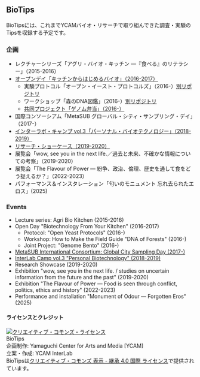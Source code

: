 ## BioTips
BioTipsには、これまでYCAMバイオ・リサーチで取り組んできた調査・実験のTipsを収録する予定です。

### 企画
- レクチャーシリーズ「アグリ・バイオ・キッチン ―『食べる』のリテラシー」（2015-2016）
- [オープンデイ「キッチンからはじめるバイオ」（2016-2017）](2016)
  - 実験プロトコル「オープン・イースト・プロトコルズ」（2016-）[別リポジトリ](https://github.com/YCAMInterlab/OpenYeastProtocols)
  - ワークショップ「森のDNA図鑑」（2016-）[別リポジトリ](https://github.com/YCAMInterlab/dna-of-forests)
  - [共同プロジェクト「ゲノム弁当」（2016-）](2016/genomebento.md)
- 国際コンソーシアム「MetaSUB グローバル・シティ・サンプリング・デイ」（2017-）
- [インターラボ・キャンプ vol.3「パーソナル・バイオテクノロジー」（2018-2019）](2018)
- [リサーチ・ショーケース（2019-2020）](2019)
- 展覧会「wow, see you in the next life.／過去と未来、不確かな情報についての考察」（2019-2020）
- 展覧会「The Flavour of Power ― 紛争、政治、倫理、歴史を通して食をどう捉えるか？」（2022-2023）
- パフォーマンス＆インスタレーション「匂いのモニュメント 忘れ去られたエロス」(2025)

### Events
- Lecture series: Agri Bio Kitchen (2015-2016)
- Open Day "Biotechnology From Your Kitchen" (2016-2017)
  - Protocol: "Open Yeast Protocols" (2016-)
  - Workshop: How to Make the Field Guide "DNA of Forests" (2016-)
  - Joint Project: "Genome Bento" (2016-)
- [MetaSUB International Consortium: Global City Sampling Day (2017-)](2017/metasub)
- [InterLab Camp vol.3 "Personal Biotechnology" (2018-2019)](2018/readme_en.md)
- Research Showcase (2019-2020)
- Exhibition "wow, see you in the next life. / studies on uncertain information from the future and the past" (2019-2020)
- Exhibition "The Flavour of Power — Food is seen through conflict, politics, ethics and history" (2022-2023)
- Performance and installation "Monument of Odour — Forgotten Eros" (2025)

#### ライセンスとクレジット
<a href="http://creativecommons.org/licenses/by-sa/4.0/" rel="license"><img style="border-width: 0;" alt="クリエイティブ・コモンズ・ライセンス" src="http://i.creativecommons.org/l/by-sa/4.0/80x15.png" /></a>
<br />
BioTips  
企画制作: Yamaguchi Center for Arts and Media [YCAM]<br />
立案・作成: YCAM InterLab<br />
BioTipsは<a href="http://creativecommons.org/licenses/by-sa/4.0/" rel="license">クリエイティブ・コモンズ 表示 - 継承 4.0 国際 ライセンス</a>で提供されています。
